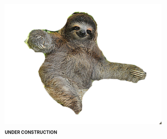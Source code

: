 <p align="left">
  <img src="./assets/sloth.png" alt="sloth_under_construction" width="500"/>
</p>

**UNDER CONSTRUCTION**
